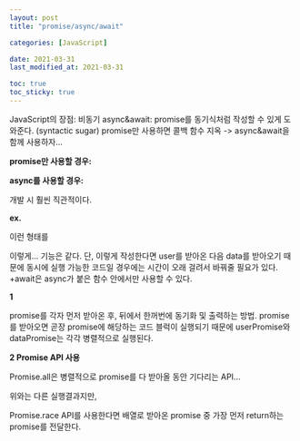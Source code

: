 ```yaml
---
layout: post
title: "promise/async/await"

categories: [JavaScript]

date: 2021-03-31
last_modified_at: 2021-03-31

toc: true
toc_sticky: true
---
```

JavaScript의 장점: 비동기
async&await: promise를 동기식처럼 작성할 수 있게 도와준다. (syntactic sugar)
promise만 사용하면 콜백 함수 지옥 -> async&await을 함께 사용하자...


**promise만 사용할 경우:**
<script src="https://gist.github.com/tempJ/6af42637408e0e809988d379664434a6.js"></script>


**async를 사용할 경우:**
<script src="https://gist.github.com/tempJ/790b22e57e11bed2c2b8a7079246d0b2.js"></script>
개발 시 훨씬 직관적이다.


**ex.**
<script src="https://gist.github.com/tempJ/49e3a2b133ee23a83d4a6be645c4e52b.js"></script>
이런 형태를


<script src="https://gist.github.com/tempJ/f9e7dee47335e79b8cec267d4d9240bc.js"></script>
이렇게... 기능은 같다.
단, 이렇게 작성한다면 user를 받아온 다음 data를 받아오기 때문에 동시에 실행 가능한 코드일 경우에는 시간이 오래 걸려서 바꿔줄 필요가 있다.
+await은 async가 붙은 함수 안에서만 사용할 수 있다.


**1**
<script src="https://gist.github.com/tempJ/27ccb6d2a110c8ef684e8bfcb2e8a7b3.js"></script>
promise를 각자 먼저 받아온 후, 뒤에서 한꺼번에 동기화 및 출력하는 방법. promise를 받아오면 곧장 promise에 해당하는 코드 블럭이 실행되기 때문에 userPromise와 dataPromise는 각각 병렬적으로 실행된다.


**2 Promise API 사용**
<script src="https://gist.github.com/tempJ/c5f630846899a048f3da7dc838be5226.js"></script>
Promise.all은 병렬적으로 promise를 다 받아올 동안 기다리는 API...


위와는 다른 실행결과지만,
<script src="https://gist.github.com/tempJ/84ef993b640d0493956091908d57fd2e.js"></script>
Promise.race API를 사용한다면 배열로 받아온 promise 중 가장 먼저 return하는 promise를 전달한다.